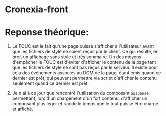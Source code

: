 # Cronexia-front

# Reponse théorique:

1. Le FOUC est le fait qu'une page puisse s'afficher à l'utilisateur avant que les fichiers de style ne soient reçus par le client. Ce qui résulte, en bref, un affichage sans style et très sommaire.
Un des moyens d'empêcher le FOUC est d'éviter d'afficher le contenu de la page tant que les fichiers de style ne sont pas reçus par le serveur.
Il existe pour cela des événements associés au DOM de la page, étant émis quand ce dernier est prêt, qui peuvent permettre via script d'afficher le contenu seulement quand ce dernier est prêt.

2. Je n'ai à ce jour que rencontré l'utilisation du composant `Suspense` permettant, lors d'un chargement d'un fort contenu, d'afficher un composant plus léger et rapide le temps que le tout puisse être chargé et affiché.
